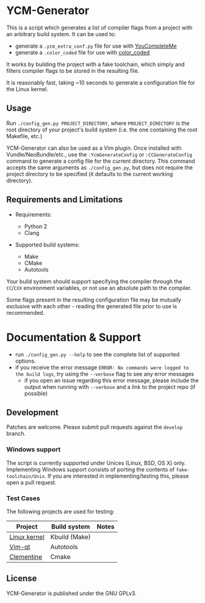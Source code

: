 # YCM-Generator
This is a script which generates a list of compiler flags from a project with an arbitrary build system. It can be used to:

* generate a ```.ycm_extra_conf.py``` file for use with [YouCompleteMe](https://github.com/Valloric/YouCompleteMe)
* generate a ```.color_coded``` file for use with [color_coded](https://github.com/jeaye/color_coded)

It works by building the project with a fake toolchain, which simply and filters compiler flags to be stored in the resulting file.

It is reasonably fast, taking ~10 seconds to generate a configuration file for the Linux kernel.

## Usage
Run ```./config_gen.py PROJECT_DIRECTORY```, where ```PROJECT_DIRECTORY``` is the root directory of your project's build system (i.e. the one containing the root Makefile, etc.)

YCM-Generator can also be used as a Vim plugin. Once installed with Vundle/NeoBundle/etc., use the ```:YcmGenerateConfig``` or ```:CCGenerateConfig``` command to generate a config file for the current directory. This command accepts the same arguments as ```./config_gen.py```, but does not require the project directory to be specified (it defaults to the current working directory).

## Requirements and Limitations
* Requirements:
    + Python 2
    + Clang

* Supported build systems:
    + Make
    + CMake
    + Autotools

Your build system should support specifying the compiler through the ```CC```/```CXX``` environment variables, or not use an absolute path to the compiler.

Some flags present in the resulting configuration file may be mutually exclusive with each other - reading the generated file prior to use is recommended.

# Documentation & Support
* run ```./config_gen.py --help``` to see the complete list of supported options.
* if you receive the error message ```ERROR: No commands were logged to the build logs```, try using the ```--verbose``` flag to see any error messages
    + if you open an issue regarding this error message, please include the output when running with ```--verbose``` and a link to the project repo (if possible)

## Development
Patches are welcome. Please submit pull requests against the ```develop``` branch.

### Windows support
The script is currently supported under Unices (Linux, BSD, OS X) only.
Implementing Windows support consists of porting the contents of ```fake-toolchain/Unix```.
If you are interested in implementing/testing this, please open a pull request.

### Test Cases
The following projects are used for testing:

| Project                                                                   | Build system      | Notes  |
| ------------------------------------------------------------------------- | ----------------- | ------ |
| [Linux kernel](https://git.kernel.org)                                    | Kbuild (Make)     |        |
| [Vim-qt](https://rdnetto@bitbucket.org/equalsraf/vim-qt.git)              | Autotools         |        |
| [Clementine](https://github.com/clementine-player/Clementine.git)         | Cmake             |        |

## License
YCM-Generator is published under the GNU GPLv3.

